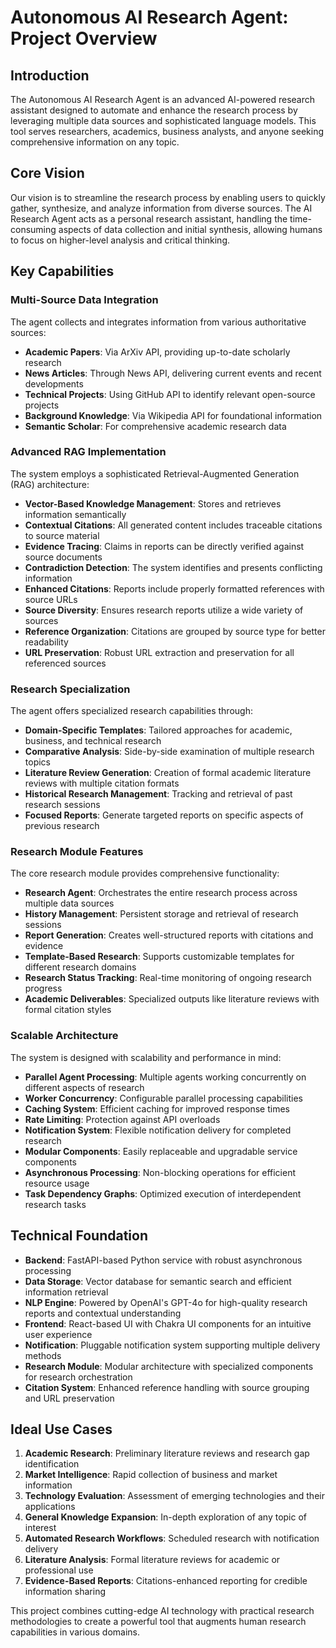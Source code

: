 # Autonomous AI Research Agent: Project Overview

## Introduction

The Autonomous AI Research Agent is an advanced AI-powered research assistant designed to automate and enhance the research process by leveraging multiple data sources and sophisticated language models. This tool serves researchers, academics, business analysts, and anyone seeking comprehensive information on any topic.

## Core Vision

Our vision is to streamline the research process by enabling users to quickly gather, synthesize, and analyze information from diverse sources. The AI Research Agent acts as a personal research assistant, handling the time-consuming aspects of data collection and initial synthesis, allowing humans to focus on higher-level analysis and critical thinking.

## Key Capabilities

### Multi-Source Data Integration

The agent collects and integrates information from various authoritative sources:

- **Academic Papers**: Via ArXiv API, providing up-to-date scholarly research
- **News Articles**: Through News API, delivering current events and recent developments
- **Technical Projects**: Using GitHub API to identify relevant open-source projects
- **Background Knowledge**: Via Wikipedia API for foundational information
- **Semantic Scholar**: For comprehensive academic research data

### Advanced RAG Implementation

The system employs a sophisticated Retrieval-Augmented Generation (RAG) architecture:

- **Vector-Based Knowledge Management**: Stores and retrieves information semantically
- **Contextual Citations**: All generated content includes traceable citations to source material
- **Evidence Tracing**: Claims in reports can be directly verified against source documents
- **Contradiction Detection**: The system identifies and presents conflicting information
- **Enhanced Citations**: Reports include properly formatted references with source URLs
- **Source Diversity**: Ensures research reports utilize a wide variety of sources
- **Reference Organization**: Citations are grouped by source type for better readability
- **URL Preservation**: Robust URL extraction and preservation for all referenced sources

### Research Specialization

The agent offers specialized research capabilities through:

- **Domain-Specific Templates**: Tailored approaches for academic, business, and technical research
- **Comparative Analysis**: Side-by-side examination of multiple research topics
- **Literature Review Generation**: Creation of formal academic literature reviews with multiple citation formats
- **Historical Research Management**: Tracking and retrieval of past research sessions
- **Focused Reports**: Generate targeted reports on specific aspects of previous research

### Research Module Features

The core research module provides comprehensive functionality:

- **Research Agent**: Orchestrates the entire research process across multiple data sources
- **History Management**: Persistent storage and retrieval of research sessions
- **Report Generation**: Creates well-structured reports with citations and evidence
- **Template-Based Research**: Supports customizable templates for different research domains
- **Research Status Tracking**: Real-time monitoring of ongoing research progress
- **Academic Deliverables**: Specialized outputs like literature reviews with formal citation styles

### Scalable Architecture

The system is designed with scalability and performance in mind:

- **Parallel Agent Processing**: Multiple agents working concurrently on different aspects of research
- **Worker Concurrency**: Configurable parallel processing capabilities
- **Caching System**: Efficient caching for improved response times
- **Rate Limiting**: Protection against API overloads
- **Notification System**: Flexible notification delivery for completed research
- **Modular Components**: Easily replaceable and upgradable service components
- **Asynchronous Processing**: Non-blocking operations for efficient resource usage
- **Task Dependency Graphs**: Optimized execution of interdependent research tasks

## Technical Foundation

- **Backend**: FastAPI-based Python service with robust asynchronous processing
- **Data Storage**: Vector database for semantic search and efficient information retrieval
- **NLP Engine**: Powered by OpenAI's GPT-4o for high-quality research reports and contextual understanding
- **Frontend**: React-based UI with Chakra UI components for an intuitive user experience
- **Notification**: Pluggable notification system supporting multiple delivery methods
- **Research Module**: Modular architecture with specialized components for research orchestration
- **Citation System**: Enhanced reference handling with source grouping and URL preservation

## Ideal Use Cases

1. **Academic Research**: Preliminary literature reviews and research gap identification
2. **Market Intelligence**: Rapid collection of business and market information
3. **Technology Evaluation**: Assessment of emerging technologies and their applications
4. **General Knowledge Expansion**: In-depth exploration of any topic of interest
5. **Automated Research Workflows**: Scheduled research with notification delivery
6. **Literature Analysis**: Formal literature reviews for academic or professional use
7. **Evidence-Based Reports**: Citations-enhanced reporting for credible information sharing

This project combines cutting-edge AI technology with practical research methodologies to create a powerful tool that augments human research capabilities in various domains.

